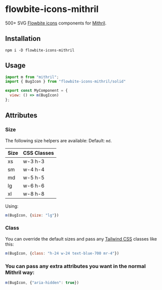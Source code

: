 # flowbite-icons-mithril

500+ SVG [Flowbite icons](https://flowbite.com/icons/) components for [Mithril](https://mithril.js.org/).

## Installation
```shell
npm i -D flowbite-icons-mithril
```

## Usage
```javascript
import m from "mithril";
import { BugIcon } from "flowbite-icons-mithril/solid"

export const MyComponent = {
  view: () => m(BugIcon)
};
```

## Attributes
### Size
The following size helpers are available: Default: `md`.

| Size | CSS Classes |
|------|-------------|
| xs   | w-3 h-3     |
| sm	 | w-4 h-4     |
| md	 | w-5 h-5     |
| lg	 | w-6 h-6     |
| xl	 | w-8 h-8     |

Using:
```javascript
m(BugIcon, {size: "lg"})
```

### Class
You can override the default sizes and pass any [Tailwind CSS](https://flowbite.com/tools/tailwind-cheat-sheet/) classes like this:

```javascript
m(BugIcon, {class: "h-24 w-24 text-blue-700 mr-4"})
```

### You can pass any extra attributes you want in the normal Mithril way:
```javascript
m(BugIcon, {"aria-hidden": true})
```
